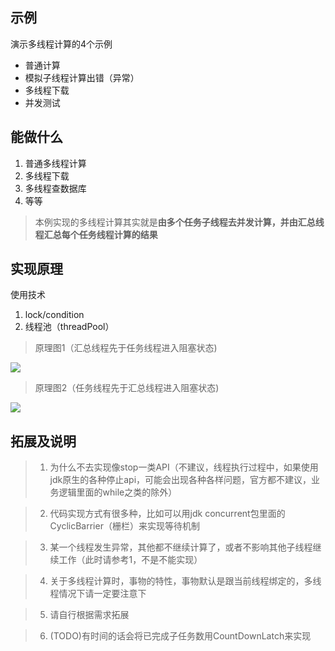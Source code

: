 ## 示例 ##
	
演示多线程计算的4个示例

- 普通计算	
- 模拟子线程计算出错（异常）
- 多线程下载
- 并发测试

## 能做什么 ##

1. 普通多线程计算
2. 多线程下载
3. 多线程查数据库
4. 等等
> 本例实现的多线程计算其实就是**由多个任务子线程去并发计算，并由汇总线程汇总每个任务线程计算的结果**
	
## 实现原理 ##
使用技术  

1. lock/condition
2. 线程池（threadPool）


> 原理图1（汇总线程先于任务线程进入阻塞状态)

<img src="http://chuantu.biz/t5/26/1470802499x3738746547.png">

> 原理图2（任务线程先于汇总线程进入阻塞状态)

<img src="http://chuantu.biz/t5/26/1470802634x3738746547.png">

## 拓展及说明 ##
> 1. 为什么不去实现像stop一类API（不建议，线程执行过程中，如果使用jdk原生的各种停止api，可能会出现各种各样问题，官方都不建议，业务逻辑里面的while之类的除外）

> 2. 代码实现方式有很多种，比如可以用jdk concurrent包里面的CyclicBarrier（栅栏）来实现等待机制

> 3. 某一个线程发生异常，其他都不继续计算了，或者不影响其他子线程继续工作（此时请参考1，不是不能实现）

> 4. 关于多线程计算时，事物的特性，事物默认是跟当前线程绑定的，多线程情况下请一定要注意下

> 5. 请自行根据需求拓展

> 6. (TODO)有时间的话会将已完成子任务数用CountDownLatch来实现
